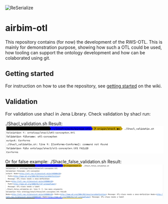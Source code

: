 ![ReSerialize](https://github.com/RWS-NL/airbim-otl/workflows/ReSerialize/badge.svg?branch=master)
# airbim-otl

This repository contains (for now) the development of the RWS-OTL. This is mainly for demonstration purpose, showing how such a OTL could be used, how tooling can support the ontology development and how can be colaborated using git.

## Getting started
For instruction on how to use the repository, see [getting started](https://github.com/RWS-NL/airbim-otl/wiki/Getting-started) on the wiki.

## Validation 

 For validation use shacl in Jena Library. Check validation by shacl run:
 
 ./Shacl_validation.sh
 Result:
 ![shacl_true](img/shacl_true.png)
  
  Or for false example:
  ./Shacle_false_validation.sh
  Result:
  ![shacl_false](img/schal_false.png)